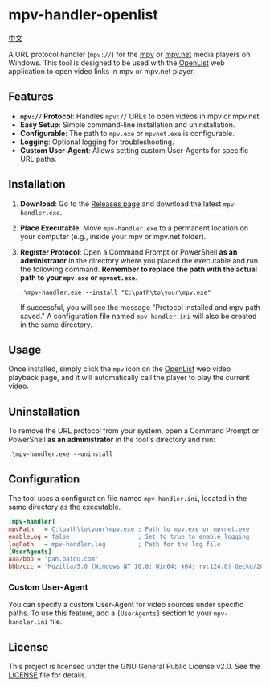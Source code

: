 # mpv-handler-openlist

[中文](./README_zh.md)

A URL protocol handler (`mpv://`) for the [mpv](https://mpv.io/) or [mpv.net](https://github.com/mpvnet-player/mpv.net) media players on Windows. This tool is designed to be used with the [OpenList](https://github.com/OpenListTeam/OpenList) web application to open video links in mpv or mpv.net player.

## Features

- **`mpv://` Protocol**: Handles `mpv://` URLs to open videos in mpv or mpv.net.
- **Easy Setup**: Simple command-line installation and uninstallation.
- **Configurable**: The path to `mpv.exe` or `mpvnet.exe` is configurable.
- **Logging**: Optional logging for troubleshooting.
- **Custom User-Agent**: Allows setting custom User-Agents for specific URL paths.

## Installation

1.  **Download**: Go to the [Releases page](https://github.com/outlook84/mpv-handler-openlist/releases) and download the latest `mpv-handler.exe`.
2.  **Place Executable**: Move `mpv-handler.exe` to a permanent location on your computer (e.g., inside your mpv or mpv.net folder).
3.  **Register Protocol**: Open a Command Prompt or PowerShell **as an administrator** in the directory where you placed the executable and run the following command. **Remember to replace the path with the actual path to your `mpv.exe` or `mpvnet.exe`**.

    ```shell
    .\mpv-handler.exe --install "C:\path\to\your\mpv.exe"
    ```

    If successful, you will see the message "Protocol installed and mpv path saved." A configuration file named `mpv-handler.ini` will also be created in the same directory.

## Usage

Once installed, simply click the `mpv` icon on the [OpenList](https://github.com/OpenListTeam/OpenList) web video playback page, and it will automatically call the player to play the current video.

## Uninstallation

To remove the URL protocol from your system, open a Command Prompt or PowerShell **as an administrator** in the tool's directory and run:

```shell
.\mpv-handler.exe --uninstall
```

## Configuration

The tool uses a configuration file named `mpv-handler.ini`, located in the same directory as the executable.

```ini
[mpv-handler]
mpvPath   = C:\path\to\your\mpv.exe ; Path to mpv.exe or mpvnet.exe
enableLog = false                   ; Set to true to enable logging
logPath   = mpv-handler.log         ; Path for the log file
[UserAgents]
aaa/bbb = "pan.baidu.com"
bbb/ccc = "Mozilla/5.0 (Windows NT 10.0; Win64; x64; rv:124.0) Gecko/20100101 Firefox/124.0"
```

### Custom User-Agent

You can specify a custom User-Agent for video sources under specific paths. To use this feature, add a `[UserAgents]` section to your `mpv-handler.ini` file.

## License
This project is licensed under the GNU General Public License v2.0. See the [LICENSE](./LICENSE) file for details.
